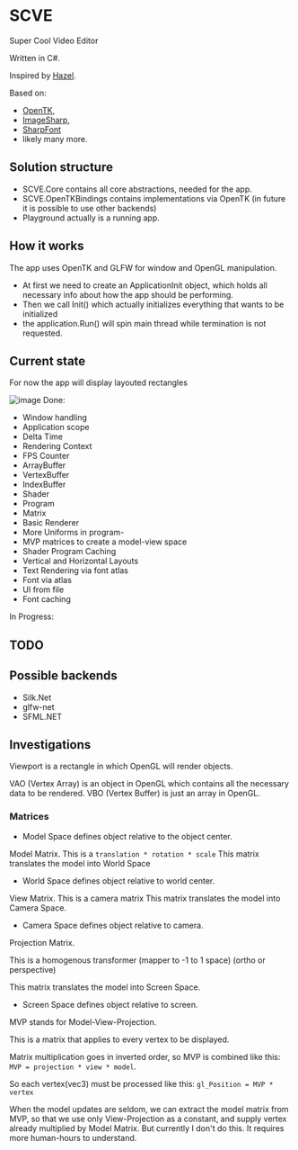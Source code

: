 # SCVE
Super Cool Video Editor

Written in C#.

Inspired by [Hazel](https://github.com/TheCherno/Hazel).

Based on: 
- [OpenTK](https://github.com/opentk/opentk/), 
- [ImageSharp](https://github.com/SixLabors/ImageSharp/), 
- [SharpFont](https://github.com/SpacialCircumstances/SharpFont) 
- likely many more.

## Solution structure
- SCVE.Core contains all core abstractions, needed for the app.
- SCVE.OpenTKBindings contains implementations via OpenTK (in future it is possible to use other backends)
- Playground actually is a running app.

## How it works
The app uses OpenTK and GLFW for window and OpenGL manipulation.

- At first we need to create an ApplicationInit object, which holds all necessary info about how the app should be performing.
- Then we call Init() which actually initializes everything that wants to be initialized
- the application.Run() will spin main thread while termination is not requested.

## Current state
For now the app will display layouted rectangles

![image](https://user-images.githubusercontent.com/44116740/139516757-28043c3b-250e-4f29-9a83-152bb5303f9e.png)
Done: 
- Window handling
- Application scope
- Delta Time
- Rendering Context
- FPS Counter
- ArrayBuffer
- VertexBuffer
- IndexBuffer
- Shader
- Program
- Matrix
- Basic Renderer
- More Uniforms in program-
- MVP matrices to create a model-view space
- Shader Program Caching
- Vertical and Horizontal Layouts
- Text Rendering via font atlas
- Font via atlas
- UI from file
- Font caching

In Progress:

## TODO

## Possible backends
- Silk.Net
- glfw-net
- SFML.NET

## Investigations

Viewport is a rectangle in which OpenGL will render objects. 

VAO (Vertex Array) is an object in OpenGL which contains all the necessary data to be rendered. 
VBO (Vertex Buffer) is just an array in OpenGL.

### Matrices

- Model Space defines object relative to the object center.

Model Matrix.
This is a `translation * rotation * scale`
This matrix translates the model into World Space

- World Space defines object relative to world center.

View Matrix.
This is a camera matrix
This matrix translates the model into Camera Space.

- Camera Space defines object relative to camera.

Projection Matrix.

This is a homogenous transformer (mapper to -1 to 1 space)  (ortho or perspective)

This matrix translates the model into Screen Space.

- Screen Space defines object relative to screen.

MVP stands for Model-View-Projection.

This is a matrix that applies to every vertex to be displayed.

Matrix multiplication goes in inverted order, so MVP is combined like this:
`MVP = projection * view * model`.

So each vertex(vec3) must be processed like this:
`gl_Position = MVP * vertex`

When the model updates are seldom, we can extract the model matrix from MVP,
so that we use only View-Projection as a constant, and supply vertex already multiplied by Model Matrix.
But currently I don't do this. It requires more human-hours to understand.
